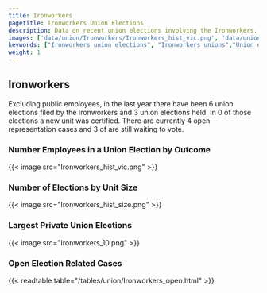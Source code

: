 ```yaml
---
title: Ironworkers
pagetitle: Ironworkers Union Elections
description: Data on recent union elections involving the Ironworkers.
images: ['data/union/Ironworkers/Ironworkers_hist_vic.png', 'data/union/Ironworkers/Ironworkers_hist_size.png', 'data/union/Ironworkers/Ironworkers_10.png']
keywords: ["Ironworkers union elections", "Ironworkers unions","Union elections"]
weight: 1
---
```

##  Ironworkers

Excluding public employees, in the last year there have been 6 union elections filed by the Ironworkers and 3 union elections held. In 0 of those elections a new unit was certified. There are currently 4 open representation cases and 3 of are still waiting to vote.

### Number Employees in a Union Election by Outcome
{{< image src="Ironworkers_hist_vic.png" >}}

### Number of Elections by Unit Size
{{< image src="Ironworkers_hist_size.png" >}}

### Largest Private Union Elections
{{< image src="Ironworkers_10.png" >}}

### Open Election Related Cases
{{< readtable table="/tables/union/Ironworkers_open.html" >}}

